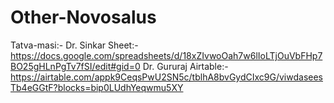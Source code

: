 # Other-Novosalus

Tatva-masi:- Dr. Sinkar Sheet:-    https://docs.google.com/spreadsheets/d/18xZIvwoOah7w6lIoLTjOuVbFHp7BO25gHLnPgTv7fSI/edit#gid=0
Dr. Gururaj Airtable:-            https://airtable.com/appk9CeqsPwU2SN5c/tblhA8bvGydCIxc9G/viwdaseesTb4eGGtF?blocks=bip0LUdhYeqwmu5XY
